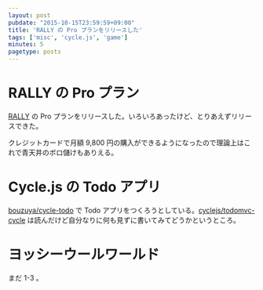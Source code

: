 ```yaml
---
layout: post
pubdate: "2015-10-15T23:59:59+09:00"
title: 'RALLY の Pro プランをリリースした'
tags: ['misc', 'cycle.js', 'game']
minutes: 5
pagetype: posts
---
```

# RALLY の Pro プラン

[RALLY](https://rallyapp.jp/) の Pro プランをリリースした。いろいろあったけど、とりあえずリリースできた。

クレジットカードで月額 9,800 円の購入ができるようになったので理論上はこれで青天井のボロ儲けもありえる。

# Cycle.js の Todo アプリ

[bouzuya/cycle-todo][] で Todo アプリをつくろうとしている。[cyclejs/todomvc-cycle][] は読んだけど自分なりに何も見ずに書いてみてどうかというところ。

# ヨッシーウールワールド

まだ 1-3 。

[bouzuya/cycle-todo]: https://github.com/bouzuya/cycle-todo
[cyclejs/todomvc-cycle]: https://github.com/cyclejs/todomvc-cycle
